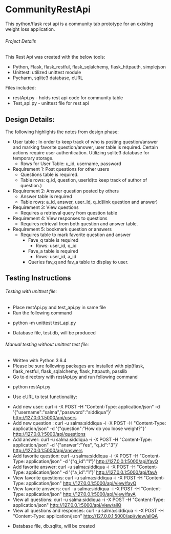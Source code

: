 # CommunityRestApi

This python/flask rest api is a community tab prototype for an existing weight loss application. 

###### Project Details
This Rest Api was created with the below tools:
  * Python, Flask, flask_restful, flask_sqlalchemy, flask_httpauth, simplejson
  * Unittest: utilized unittest module
  * Pycharm, sqlite3 database, cURL

Files included: 
 - restApi.py - holds rest api code for community table
 - Test_api.py - unittest file for rest api


## Design Details: 
The following highlights the notes from design phase:


 * User table : In order to keep track of who is posting question/answer and marking favorite question/answer, user table is required. Certain actions require user authentication. Utilizing sqlite3 database for temporary storage.  
    * Rows for User Table: u_id, username, password
 * Requirement 1: Post questions for other users  
    * Questions table is required.
    * Table rows: q_id, question, userId(to keep track of author of question.)
 * Requirement 2: Answer question posted by others
    * Answer table is required
    * Table rows: a_id, answer, user_Id, q_id(link question and answer)
 * Requirement 3: View questions
    * Requires a retrieval query from question table
 * Requirement 4: View responses to questions
    * Requires retrieval from both question and answer table.
 * Requirement 5: bookmark question or answers
    * Requires table to mark favorite question and answer
       * Fave_q table is required
         * Rows: user_id, q_id
       * Fave_a table is required
         * Rows: user_id, a_id
      * Queries fav_q and fav_a table to display to user. 
      
      
## Testing Instructions

###### Testing with unittest file: 
* Place restApi.py and test_api.py in same file
* Run the following command
 - python -m unittest test_api.py
* Database file, test.db, will be produced

###### Manual testing without unittest test file: 

* Written with Python 3.6.4
* Please be sure following packages are installed with pip(flask, flask_restful, flask_sqlalchemy, flask_httpauth, passlib
* Go to directory with restApi.py and run following command
 - python restApi.py
* Use cURL to test functionality: 
 - Add new user: curl -i -X POST -H "Content-Type: application/json" -d '{"username":"salma","password":"siddiqua"}' http://127.0.0.1:5000/api/users
 - Add new question : curl -u salma:siddiqua -i -X POST -H "Content-Type: application/json" -d '{"question":"How do you loose weight?"}' http://127.0.0.1:5000/api/questions
 - Add answer: curl -u salma:siddiqua -i -X POST -H "Content-Type: application/json" -d '{"answer":"Yes", "q_id":"3"}' http://127.0.0.1:5000/api/answers
 - Add favorite question: curl -u salma:siddiqua -i -X POST -H "Content-Type: application/json" -d '{"q_id”:”1”}’ http://127.0.0.1:5000/api/favQ
 - Add favorite answer: curl -u salma:siddiqua -i -X POST -H "Content-Type: application/json" -d '{"a_id”:”1”}’ http://127.0.0.1:5000/api/favA
 - View favorite questions: curl -u salma:siddiqua -i -X POST -H "Content-Type: application/json" http://127.0.0.1:5000/api/view/favQ
 - View favorite answers: curl -u salma:siddiqua -i -X POST -H "Content-Type: application/json" http://127.0.0.1:5000/api/view/favA
 - View all questions: curl -u salma:siddiqua -i -X POST -H "Content-Type: application/json" http://127.0.0.1:5000/api/view/allQ
 - View all questions and responses: curl -u salma:siddiqua -i -X POST -H "Content-Type: application/json" http://127.0.0.1:5000/api/view/allQA

* Database file, db.sqlite, will be created



